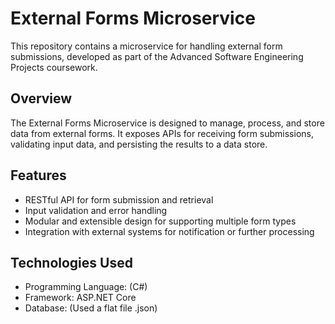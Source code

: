 # External Forms Microservice

This repository contains a microservice for handling external form submissions, developed as part of the Advanced Software Engineering Projects coursework.

## Overview

The External Forms Microservice is designed to manage, process, and store data from external forms. It exposes APIs for receiving form submissions, validating input data, and persisting the results to a data store.

## Features

- RESTful API for form submission and retrieval
- Input validation and error handling
- Modular and extensible design for supporting multiple form types
- Integration with external systems for notification or further processing

## Technologies Used

- Programming Language: (C#)
- Framework: ASP.NET Core
- Database: (Used a flat file .json)

